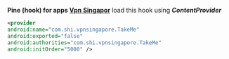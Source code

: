 **Pine (hook) for apps [Vpn Singapor](https://play.google.com/store/apps/details?id=com.privatevpn.internetaccess)**
load this hook using ***ContentProvider***
```xml
<provider
android:name="com.shi.vpnsingapore.TakeMe"
android:exported="false"
android:authorities="com.shi.vpnsingapore.TakeMe"
android:initOrder="5000" />
```
